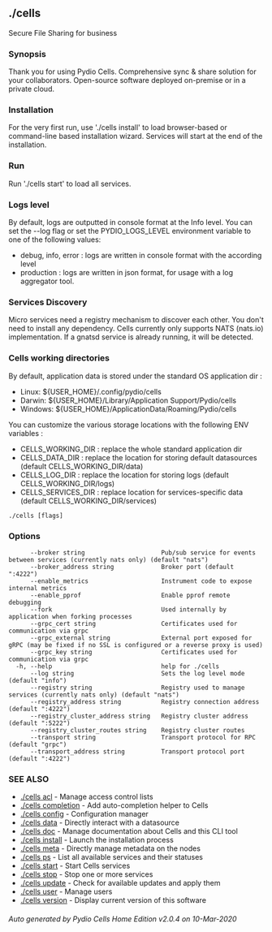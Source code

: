 ## ./cells

Secure File Sharing for business

### Synopsis

Thank you for using Pydio Cells.
Comprehensive sync & share solution for your collaborators. Open-source software deployed on-premise or in a private cloud.

### Installation

For the very first run, use './cells install' to load browser-based or command-line based installation wizard. Services
will start at the end of the installation.

### Run

Run './cells start' to load all services.

### Logs level

By default, logs are outputted in console format at the Info level. You can set the --log flag or set the PYDIO_LOGS_LEVEL environment
variable to one of the following values:
 - debug, info, error : logs are written in console format with the according level
 - production : logs are written in json format, for usage with a log aggregator tool.

### Services Discovery

Micro services need a registry mechanism to discover each other. You don't need to install any dependency.
Cells currently only supports NATS (nats.io) implementation. If a gnatsd service is already running, it will be detected.

### Cells working directories

By default, application data is stored under the standard OS application dir : 

 - Linux: ${USER_HOME}/.config/pydio/cells
 - Darwin: ${USER_HOME}/Library/Application Support/Pydio/cells
 - Windows: ${USER_HOME}/ApplicationData/Roaming/Pydio/cells

You can customize the various storage locations with the following ENV variables : 

 - CELLS_WORKING_DIR : replace the whole standard application dir
 - CELLS_DATA_DIR : replace the location for storing default datasources (default CELLS_WORKING_DIR/data)
 - CELLS_LOG_DIR : replace the location for storing logs (default CELLS_WORKING_DIR/logs)
 - CELLS_SERVICES_DIR : replace location for services-specific data (default CELLS_WORKING_DIR/services) 



```
./cells [flags]
```

### Options

```
      --broker string                     Pub/sub service for events between services (currently nats only) (default "nats")
      --broker_address string             Broker port (default ":4222")
      --enable_metrics                    Instrument code to expose internal metrics
      --enable_pprof                      Enable pprof remote debugging
      --fork                              Used internally by application when forking processes
      --grpc_cert string                  Certificates used for communication via grpc
      --grpc_external string              External port exposed for gRPC (may be fixed if no SSL is configured or a reverse proxy is used)
      --grpc_key string                   Certificates used for communication via grpc
  -h, --help                              help for ./cells
      --log string                        Sets the log level mode (default "info")
      --registry string                   Registry used to manage services (currently nats only) (default "nats")
      --registry_address string           Registry connection address (default ":4222")
      --registry_cluster_address string   Registry cluster address (default ":5222")
      --registry_cluster_routes string    Registry cluster routes
      --transport string                  Transport protocol for RPC (default "grpc")
      --transport_address string          Transport protocol port (default ":4222")
```

### SEE ALSO

* [./cells acl](./cells-acl)	 - Manage access control lists
* [./cells completion](./cells-completion)	 - Add auto-completion helper to Cells
* [./cells config](./cells-config)	 - Configuration manager
* [./cells data](./cells-data)	 - Directly interact with a datasource
* [./cells doc](./cells-doc)	 - Manage documentation about Cells and this CLI tool
* [./cells install](./cells-install)	 - Launch the installation process
* [./cells meta](./cells-meta)	 - Directly manage metadata on the nodes
* [./cells ps](./cells-ps)	 - List all available services and their statuses
* [./cells start](./cells-start)	 - Start Cells services
* [./cells stop](./cells-stop)	 - Stop one or more services
* [./cells update](./cells-update)	 - Check for available updates and apply them
* [./cells user](./cells-user)	 - Manage users
* [./cells version](./cells-version)	 - Display current version of this software

###### Auto generated by Pydio Cells Home Edition v2.0.4 on 10-Mar-2020
